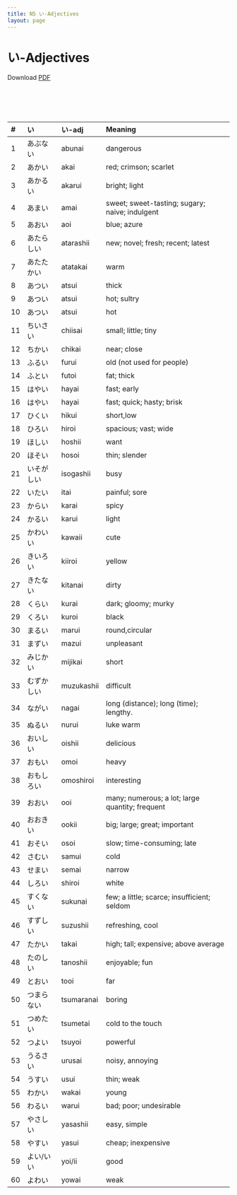 ```yaml
---
title: N5 い-Adjectives
layout: page
---
```


# い-Adjectives
Download [PDF](./pdf/N5-い-adjective.pdf)

# &nbsp;

**#**|**い**|**い-adj**|**Meaning**
:---|:---|:---|:---
1|あぶない|abunai|dangerous
2|あかい|akai|red; crimson; scarlet
3|あかるい|akarui|bright; light
4|あまい|amai|sweet; sweet-tasting; sugary; naive; indulgent
5|あおい|aoi|blue; azure
6|あたらしい|atarashii|new; novel; fresh; recent; latest
7|あたたかい|atatakai|warm
8|あつい|atsui|thick
9|あつい|atsui|hot; sultry
10|あつい|atsui|hot
11|ちいさい|chiisai|small; little; tiny
12|ちかい|chikai|near; close
13|ふるい|furui|old (not used for people)
14|ふとい|futoi|fat; thick
15|はやい|hayai|fast; early
16|はやい|hayai|fast; quick; hasty; brisk
17|ひくい|hikui|short,low
18|ひろい|hiroi|spacious; vast; wide
19|ほしい|hoshii|want
20|ほそい|hosoi|thin; slender
21|いそがしい|isogashii|busy
22|いたい|itai|painful; sore
23|からい|karai|spicy
24|かるい|karui|light
25|かわいい|kawaii|cute
26|きいろい|kiiroi|yellow
27|きたない|kitanai|dirty
28|くらい|kurai|dark; gloomy; murky
29|くろい|kuroi|black
30|まるい|marui|round,circular
31|まずい|mazui|unpleasant
32|みじかい|mijikai|short
33|むずかしい|muzukashii|difficult
34|ながい|nagai|long (distance); long (time); lengthy.
35|ぬるい|nurui|luke warm
36|おいしい|oishii|delicious
37|おもい|omoi|heavy
38|おもしろい|omoshiroi|interesting
39|おおい|ooi|many; numerous; a lot; large quantity; frequent
40|おおきい|ookii|big; large; great; important
41|おそい|osoi|slow; time-consuming; late
42|さむい|samui|cold
43|せまい|semai|narrow
44|しろい|shiroi|white
45|すくない|sukunai|few; a little; scarce; insufficient; seldom
46|すずしい|suzushii|refreshing, cool
47|たかい|takai|high; tall; expensive; above average
48|たのしい|tanoshii|enjoyable; fun
49|とおい|tooi|far
50|つまらない|tsumaranai|boring
51|つめたい|tsumetai|cold to the touch
52|つよい|tsuyoi|powerful
53|うるさい|urusai|noisy, annoying
54|うすい|usui|thin; weak
55|わかい|wakai|young
56|わるい|warui|bad; poor; undesirable
57|やさしい|yasashii|easy, simple
58|やすい|yasui|cheap; inexpensive
59|よい/いい|yoi/ii|good
60|よわい|yowai|weak
